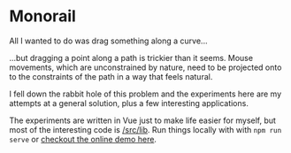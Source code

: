 # Monorail

All I wanted to do was drag something along a curve...

...but dragging a point along a path is trickier than it seems. Mouse movements, which are unconstrained by nature, need to be projected onto to the constraints of the path in a way that feels natural.

I fell down the rabbit hole of this problem and the experiments here are my attempts at a general solution, plus a few interesting applications.

The experiments are written in Vue just to make life easier for myself, but most of the interesting code is [/src/lib](/src/lib). Run things locally with with `npm run serve` or [checkout the online demo here](https://github-demos.s3.eu-west-2.amazonaws.com/monorail/index.html).
